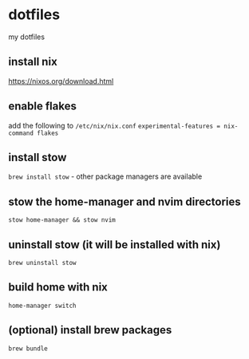 # dotfiles
my dotfiles

## install nix
https://nixos.org/download.html

## enable flakes
add the following to `/etc/nix/nix.conf`
`experimental-features = nix-command flakes`

## install stow
`brew install stow` - other package managers are available

## stow the home-manager and nvim directories
`stow home-manager && stow nvim` 

## uninstall stow (it will be installed with nix)
`brew uninstall stow`

## build home with nix
`home-manager switch`

## (optional) install brew packages
`brew bundle`
